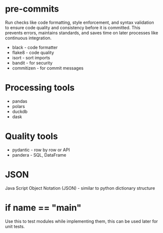 # pre-commits

Run checks like code formatting, style enforcement, and syntax validation to ensure code quality and consistency before it is committed. This prevents errors, maintains standards, and saves time on later processes like continuous integration.

- black - code formatter
- flake8 - code quality
- isort - sort imports
- bandit - for security
- commitizen - for commit messages

# Processing tools

- pandas
- polars
- duckdb
- dask

# Quality tools

- pydantic - row by row or API
- pandera - SQL, DataFrame

# JSON

Java Script Object Notation (JSON) - similar to python dictionary structure

# if **name** == "**main**"

Use this to test modules while implementing them, this can be used later for unit tests.
